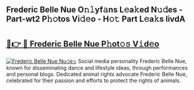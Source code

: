## Frederic Belle Nue O𝚗𝚕yf𝚊ns L𝚎a𝚔ed N𝚞𝚍es - Part-wt2 P𝚑𝚘tos Vi𝚍𝚎o - H𝚘𝚝 Part L𝚎a𝚔s livdA

# <h2><a href="http://kf3dlwf.oniu.top/?m=Frederic+Belle+Nue">🔗👉 🔴 Frederic Belle Nue P𝚑ot𝚘𝚜 V𝚒d𝚎o</a></h2>

[![Frederic Belle Nue Nu𝚍e𝚜](https://i.imgur.com/0qMVB7G.gif)](http://kf3dlwf.oniu.top/?m=Frederic+Belle+Nue)
Social media personality Frederic Belle Nue, known for disseminating dance and lifestyle ideas, through performances and personal blogs. Dedicated animal rights advocate Frederic Belle Nue, celebrated for their passion and efforts to protect the rights of animals.  
